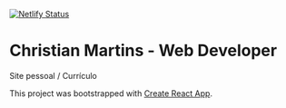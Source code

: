 

[![Netlify Status](https://api.netlify.com/api/v1/badges/a8304968-f211-47d3-ae9b-e8be0f088d8f/deploy-status)](https://app.netlify.com/sites/christianmartins/deploys)

# Christian Martins - Web Developer
Site pessoal / Currículo

This project was bootstrapped with [Create React App](https://github.com/facebook/create-react-app).





